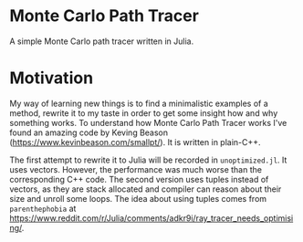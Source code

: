 # Monte Carlo Path Tracer
A simple Monte Carlo path tracer written in Julia.

# Motivation
My way of learning new things is to find a minimalistic examples of a method, rewrite it to my taste in order to get some insight how and why something works. To understand how Monte Carlo Path Tracer works I've found an amazing code by Keving Beason (https://www.kevinbeason.com/smallpt/). It is written in plain-C++.

The first attempt to rewrite it to Julia will be recorded in `unoptimized.jl`. It uses vectors. However, the performance was much worse than the corresponding C++ code. The second version uses tuples instead of vectors, as they are stack allocated and compiler can reason about their size and unroll some loops. The idea about using tuples comes from `parenthephobia` at https://www.reddit.com/r/Julia/comments/adkr9i/ray_tracer_needs_optimising/.
